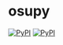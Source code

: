 # osupy

[![PyPI](https://img.shields.io/pypi/v/osupy.svg)](https://pypi.python.org/pypi/osupy/)
[![PyPI](https://img.shields.io/pypi/l/osupy.svg)](https://pypi.python.org/pypi/osupy/)